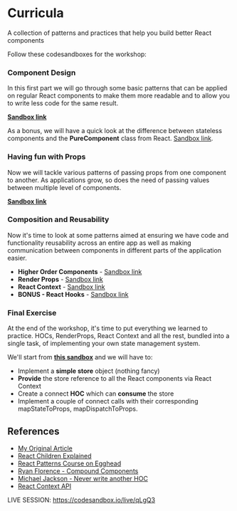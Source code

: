 # Curricula
A collection of patterns and practices that help you build better React components

Follow these codesandboxes for the workshop:

### Component Design
In this first part we will go through some basic patterns that can be applied on regular React components to make them more readable and to allow you to write less code for the same result.

**[Sandbox link](https://codesandbox.io/s/oqx6jkvwn5)**

As a bonus, we will have a quick look at the difference between stateless components and the **PureComponent** class from React. [Sandbox link](https://codesandbox.io/s/03k2xzo3zl).

### Having fun with Props
Now we will tackle various patterns of passing props from one component to another. As applications grow, so does the need of passing values between multiple level of components.

**[Sandbox link](https://codesandbox.io/s/3qn5yz1pkq)**

### Composition and Reusability
Now it's time to look at some patterns aimed at ensuring we have code and functionality reusability across an entire app as well as making communication between components in different parts of the application easier.

* **Higher Order Components** - [Sandbox link](https://codesandbox.io/s/4wk0rv72z7)
* **Render Props** - [Sandbox link](https://codesandbox.io/s/1824x2jnjj)
* **React Context** - [Sandbox link](https://codesandbox.io/s/v3q2olyxv7)
* **BONUS - React Hooks** - [Sandbox link](https://codesandbox.io/s/7ml4on34kx)

### Final Exercise
At the end of the workshop, it's time to put everything we learned to practice. HOCs, RenderProps, React Context and all the rest, bundled into a single task, of implementing your own state management system.

We'll start from **[this sandbox](https://codesandbox.io/s/n320rp4x2p)** and we will have to:
* Implement a **simple store** object (nothing fancy)
* **Provide** the store reference to all the React components via React Context
* Create a connect **HOC** which can **consume** the store
* Implement a couple of connect calls with their corresponding mapStateToProps, mapDispatchToProps.

## References

* [My Original Article](https://medium.freecodecamp.org/evolving-patterns-in-react-116140e5fe8f)
* [React Children Explained](https://mxstbr.blog/2017/02/react-children-deepdive/)
* [React Patterns Course on Egghead](https://egghead.io/courses/advanced-react-component-patterns)
* [Ryan Florence - Compound Components](https://www.youtube.com/watch?v=hEGg-3pIHlE)
* [Michael Jackson - Never write another HOC](https://www.youtube.com/watch?v=BcVAq3YFiuc)
* [React Context API](https://medium.com/dailyjs/reacts-%EF%B8%8F-new-context-api-70c9fe01596b)

LIVE SESSION: https://codesandbox.io/live/qLgQ3
